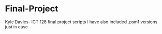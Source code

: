 # Final-Project
Kyle Davies- ICT 128 final project scripts
I have also included .psm1 versions just in case
